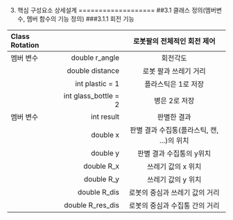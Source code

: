 3. 핵심 구성요소 상세설계
===================
##3.1 클래스 정의(멤버변수, 멤버 함수의 기능 정의)
###3.1.1 회전 기능


| Class Rotation  |        | 로봇팔의 전체적인 회전 제어   |
| :------- | ----: | :---: |
| 멤버 변수 | double r_angle  | 회전각도  |
| | double distance  |로봇 팔과 쓰레기 거리|
|  | int plastic = 1 |플라스틱은 1로 저장 |
|| int glass_bottle = 2  |병은 2로 저장|
| 멤버 변수| int result  | 판별한 결과|
| |double x |판별 결과 수집통(플라스틱, 캔, ...)의 위치 |
| |double y |판별 결과 수집통의 y위치|
| |double R_x    | 쓰레기 값의 x 위치|
| | double R_y  | 쓰레기 값의 y 위치|
| | double R_dis  |로봇의 중심과 쓰레기 값의 거리 |
| | double R_res_dis  | 로봇의 중심과 수집통 간의 거리 |



